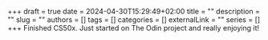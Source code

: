 +++ 
draft = true
date = 2024-04-30T15:29:49+02:00
title = ""
description = ""
slug = ""
authors = []
tags = []
categories = []
externalLink = ""
series = []
+++
Finished CS50x. Just started on The Odin project and really enjoying it!
